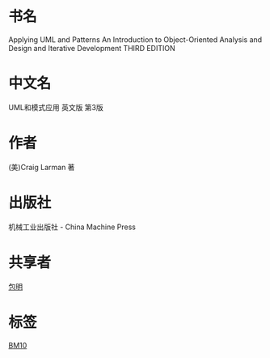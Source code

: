 # 书名 #
Applying UML and Patterns
An Introduction to Object-Oriented Analysis and Design and Iterative Development
THIRD EDITION

# 中文名 #
UML和模式应用 英文版 第3版

# 作者 #
(美)Craig Larman 著

# 出版社 #
机械工业出版社 - China Machine Press

# 共享者 #
[包明](BM.md)

# 标签 #
[BM10](BM10.md)